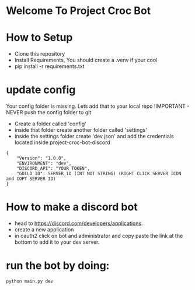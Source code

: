 # Welcome To Project Croc Bot

# How to Setup
- Clone this repository
- Install Requirements, You should create a .venv if your cool
- pip install -r requirements.txt

# update config
Your config folder is missing. Lets add that to your local repo
!IMPORTANT - NEVER push the config folder to git
- Create a folder called 'config'
- inside that folder create another folder called 'settings'
- inside the settings folder create 'dev.json' and add the credentials located inside project-croc-bot-discord
```
{
    "Version": "1.0.0",
    "ENVIRONMENT": "dev",
    "DISCORD_API": "YOUR TOKEN",
    "GUILD_ID": SERVER_ID (INT NOT STRING) (RIGHT CLICK SERVER ICON and COPT SERVER ID)  
}
```

# How to make a discord bot
- head to https://discord.com/developers/applications.
- create a new application
- in oauth2 click on bot and administrator and copy paste the link at the bottom to add it to your dev server.


# run the bot by doing:
```python main.py dev```